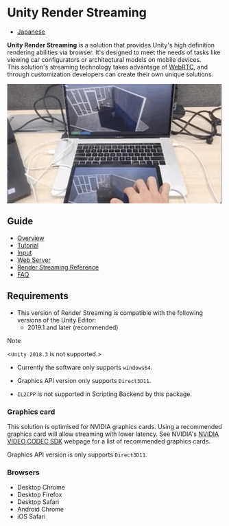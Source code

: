 # Unity Render Streaming

- [Japanese](jp/index.md)

**Unity Render Streaming** is a solution that provides Unity's high definition rendering abilities via browser. It's designed to meet the needs of tasks like viewing car configurators or architectural models on mobile devices.  
This solution's streaming technology takes advantage of [WebRTC](https://webrtc.org/),  and through customization developers can create their own unique solutions.

<img src="./images/multitouch.gif" width=500 align=center>

## Guide

* [Overview](./en/overview.md)
* [Tutorial](./en/tutorial.md)
* [Input](./en/input.md)
* [Web Server](./en/webserver.md)
* [Render Streaming Reference](en/class-renderstreaming.md)
* [FAQ](./en/faq.md)

## Requirements

- This version of Render Streaming is compatible with the following versions of the Unity Editor:
  - 2019.1 and later (recommended)

> [!NOTE]
> <`Unity 2018.3` is not supported.>

- Currently the software only supports `windows64`.

- Graphics API version only supports `Direct3D11`.

- `IL2CPP` is not supported in Scripting Backend by this package.

### Graphics card

This solution is optimised for NVIDIA graphics cards. Using a recommended graphics card will allow streaming with lower latency. See NVIDIA's [NVIDIA VIDEO CODEC SDK](https://developer.nvidia.com/video-encode-decode-gpu-support-matrix) webpage for a list of recommended graphics cards.

Graphics API version is only supports `Direct3D11`.

### Browsers

- Desktop Chrome
- Desktop Firefox
- Desktop Safari
- Android Chrome
- iOS Safari
